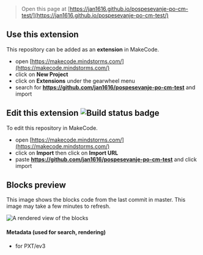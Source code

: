 > Open this page at [https://jan1616.github.io/pospesevanje-po-cm-test/](https://jan1616.github.io/pospesevanje-po-cm-test/)

## Use this extension

This repository can be added as an **extension** in MakeCode.

* open [https://makecode.mindstorms.com/](https://makecode.mindstorms.com/)
* click on **New Project**
* click on **Extensions** under the gearwheel menu
* search for **https://github.com/jan1616/pospesevanje-po-cm-test** and import

## Edit this extension ![Build status badge](https://github.com/jan1616/pospesevanje-po-cm-test/workflows/MakeCode/badge.svg)

To edit this repository in MakeCode.

* open [https://makecode.mindstorms.com/](https://makecode.mindstorms.com/)
* click on **Import** then click on **Import URL**
* paste **https://github.com/jan1616/pospesevanje-po-cm-test** and click import

## Blocks preview

This image shows the blocks code from the last commit in master.
This image may take a few minutes to refresh.

![A rendered view of the blocks](https://github.com/jan1616/pospesevanje-po-cm-test/raw/master/.github/makecode/blocks.png)

#### Metadata (used for search, rendering)

* for PXT/ev3
<script src="https://makecode.com/gh-pages-embed.js"></script><script>makeCodeRender("{{ site.makecode.home_url }}", "{{ site.github.owner_name }}/{{ site.github.repository_name }}");</script>
